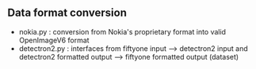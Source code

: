 ## Data format conversion

- nokia.py : conversion from Nokia's proprietary format into valid OpenImageV6 format
- detectron2.py : interfaces from fiftyone input --> detectron2 input and detectron2 formatted output --> fiftyone formatted output (dataset)
